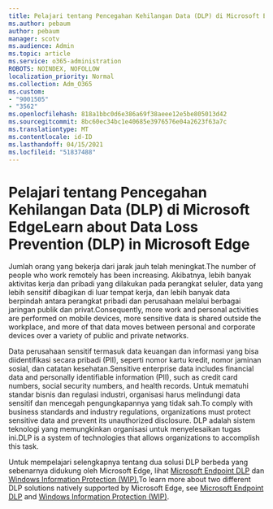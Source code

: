 ```yaml
---
title: Pelajari tentang Pencegahan Kehilangan Data (DLP) di Microsoft Edge
ms.author: pebaum
author: pebaum
manager: scotv
ms.audience: Admin
ms.topic: article
ms.service: o365-administration
ROBOTS: NOINDEX, NOFOLLOW
localization_priority: Normal
ms.collection: Adm_O365
ms.custom:
- "9001505"
- "3562"
ms.openlocfilehash: 818a1bbc0d6e386a69f38aeee12e5be805013d42
ms.sourcegitcommit: 8bc60ec34bc1e40685e3976576e04a2623f63a7c
ms.translationtype: MT
ms.contentlocale: id-ID
ms.lasthandoff: 04/15/2021
ms.locfileid: "51837488"
---
```

# <a name="learn-about-data-loss-prevention-dlp-in-microsoft-edge"></a><span data-ttu-id="97196-102">Pelajari tentang Pencegahan Kehilangan Data (DLP) di Microsoft Edge</span><span class="sxs-lookup"><span data-stu-id="97196-102">Learn about Data Loss Prevention (DLP) in Microsoft Edge</span></span>

<span data-ttu-id="97196-103">Jumlah orang yang bekerja dari jarak jauh telah meningkat.</span><span class="sxs-lookup"><span data-stu-id="97196-103">The number of people who work remotely has been increasing.</span></span> <span data-ttu-id="97196-104">Akibatnya, lebih banyak aktivitas kerja dan pribadi yang dilakukan pada perangkat seluler, data yang lebih sensitif dibagikan di luar tempat kerja, dan lebih banyak data berpindah antara perangkat pribadi dan perusahaan melalui berbagai jaringan publik dan privat.</span><span class="sxs-lookup"><span data-stu-id="97196-104">Consequently, more work and personal activities are performed on mobile devices, more sensitive data is shared outside the workplace, and more of that data moves between personal and corporate devices over a variety of public and private networks.</span></span>

<span data-ttu-id="97196-105">Data perusahaan sensitif termasuk data keuangan dan informasi yang bisa diidentifikasi secara pribadi (PII), seperti nomor kartu kredit, nomor jaminan sosial, dan catatan kesehatan.</span><span class="sxs-lookup"><span data-stu-id="97196-105">Sensitive enterprise data includes financial data and personally identifiable information (PII), such as credit card numbers, social security numbers, and health records.</span></span> <span data-ttu-id="97196-106">Untuk mematuhi standar bisnis dan regulasi industri, organisasi harus melindungi data sensitif dan mencegah pengungkapannya yang tidak sah.</span><span class="sxs-lookup"><span data-stu-id="97196-106">To comply with business standards and industry regulations, organizations must protect sensitive data and prevent its unauthorized disclosure.</span></span> <span data-ttu-id="97196-107">DLP adalah sistem teknologi yang memungkinkan organisasi untuk menyelesaikan tugas ini.</span><span class="sxs-lookup"><span data-stu-id="97196-107">DLP is a system of technologies that allows organizations to accomplish this task.</span></span>

<span data-ttu-id="97196-108">Untuk mempelajari selengkapnya tentang dua solusi DLP berbeda yang sebenarnya didukung oleh Microsoft Edge, lihat [Microsoft Endpoint DLP](https://go.microsoft.com/fwlink/?linkid=2151765) dan [Windows Information Protection (WIP).](https://go.microsoft.com/fwlink/?linkid=2151766)</span><span class="sxs-lookup"><span data-stu-id="97196-108">To learn more about two different DLP solutions natively supported by Microsoft Edge, see [Microsoft Endpoint DLP](https://go.microsoft.com/fwlink/?linkid=2151765) and [Windows Information Protection (WIP)](https://go.microsoft.com/fwlink/?linkid=2151766).</span></span>